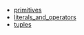 - [primitives](primitives/README.md)
- [literals_and_operators](literals_and_operators/README.md)
- [tuples](tuples/README.md)